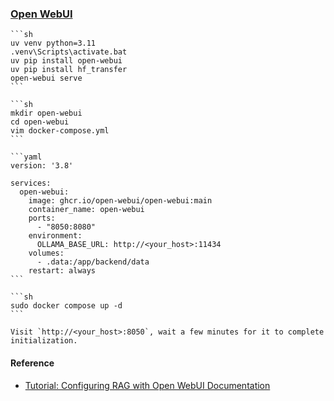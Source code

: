 ### [Open WebUI](https://github.com/open-webui/open-webui)

````{tab} uv
```sh
uv venv python=3.11
.venv\Scripts\activate.bat
uv pip install open-webui
uv pip install hf_transfer
open-webui serve
```
````

````{tab} Docker compose
```sh
mkdir open-webui
cd open-webui
vim docker-compose.yml
```

```yaml
version: '3.8'

services:
  open-webui:
    image: ghcr.io/open-webui/open-webui:main
    container_name: open-webui
    ports:
      - "8050:8080"
    environment:
      OLLAMA_BASE_URL: http://<your_host>:11434
    volumes:
      - .data:/app/backend/data
    restart: always
```

```sh
sudo docker compose up -d
```

Visit `http://<your_host>:8050`, wait a few minutes for it to complete initialization.
````

#### Reference

- [Tutorial: Configuring RAG with Open WebUI Documentation](https://docs.openwebui.com/tutorials/tips/rag-tutorial/)
